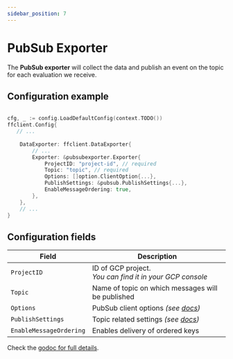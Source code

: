 ```yaml
---
sidebar_position: 7
---
```


# PubSub Exporter

The **PubSub exporter** will collect the data and publish an event on the topic for each evaluation we receive.

## Configuration example
```go

cfg, _ := config.LoadDefaultConfig(context.TODO())
ffclient.Config{ 
   // ... 
    
    DataExporter: ffclient.DataExporter{
        // ... 
        Exporter: &pubsubexporter.Exporter{
            ProjectID: "project-id", // required
            Topic: "topic", // required 
            Options: []option.ClientOption{...},
            PublishSettings: &pubsub.PublishSettings{...},
            EnableMessageOrdering: true,
        },
    },
    // ...
}
```

## Configuration fields

| Field                   | Description                                                                                          |
|-------------------------|------------------------------------------------------------------------------------------------------|
| `ProjectID `            | ID of GCP project.<br/>_You can find it in your GCP console_                                         |
| `Topic `                | Name of topic on which messages will be published                                                    |
| `Options`               | PubSub client options *(see [docs](https://pkg.go.dev/google.golang.org/api/option))*                |
| `PublishSettings`       | Topic related settings *(see [docs](https://pkg.go.dev/cloud.google.com/go/pubsub#PublishSettings))* |
| `EnableMessageOrdering` | Enables delivery of ordered keys                                                                     |

Check the [godoc for full details](https://pkg.go.dev/github.com/thomaspoignant/go-feature-flag/exporter/pubsubexporter).
